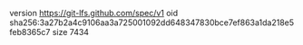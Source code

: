 version https://git-lfs.github.com/spec/v1
oid sha256:3a27b2a4c9106aa3a725001092dd648347830bce7ef863a1da218e5feb8365c7
size 7434
